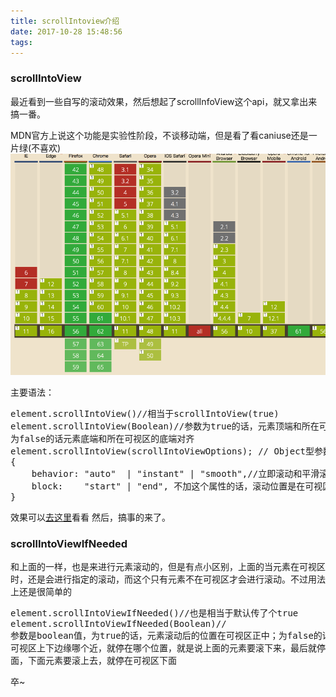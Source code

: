 ```yaml
---
title: scrollIntoview介绍
date: 2017-10-28 15:48:56
tags:
---
```

### scrollIntoView

最近看到一些自写的滚动效果，然后想起了scrollInfoView这个api，就又拿出来搞一番。

MDN官方上说这个功能是实验性阶段，不谈移动端，但是看了看caniuse还是一片绿(不喜欢)
![pic](Snip20171028_1.png)

主要语法：
<pre>
element.scrollIntoView()//相当于scrollIntoView(true)
element.scrollIntoView(Boolean)//参数为true的话，元素顶端和所在可视区的顶端平齐，
为false的话元素底端和所在可视区的底端对齐
element.scrollIntoView(scrollIntoViewOptions); // Object型参数，可选值有
{
    behavior: "auto"  | "instant" | "smooth",//立即滚动和平滑滚动
    block:    "start" | "end", 不加这个属性的话，滚动位置是在可视区中间。加start的话，就和上一个true效果一样
}
</pre>

效果可以[去这里](https://nicewahson.github.io/learn-note/%E5%89%8D%E7%AB%AF%E5%9F%BA%E7%A1%80/scrollintoview/scrollintoview.html)看看
然后，搞事的来了。

<!-- more -->

### scrollIntoViewIfNeeded

和上面的一样，也是来进行元素滚动的，但是有点小区别，上面的当元素在可视区时，还是会进行指定的滚动，而这个只有元素不在可视区才会进行滚动。不过用法上还是很简单的
<pre>
element.scrollIntoViewIfNeeded()//也是相当于默认传了个true
element.scrollIntoViewIfNeeded(Boolean)//
参数是boolean值，为true的话，元素滚动后的位置在可视区正中；为false的话，就是元素离
可视区上下边缘哪个近，就停在哪个位置，就是说上面的元素要滚下来，最后就停在可视区上
面，下面元素要滚上去，就停在可视区下面
</pre>

卒~

